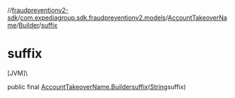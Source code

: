 //[fraudpreventionv2-sdk](../../../../index.md)/[com.expediagroup.sdk.fraudpreventionv2.models](../../index.md)/[AccountTakeoverName](../index.md)/[Builder](index.md)/[suffix](suffix.md)

# suffix

[JVM]\

public final [AccountTakeoverName.Builder](index.md)[suffix](suffix.md)([String](https://docs.oracle.com/javase/8/docs/api/java/lang/String.html)suffix)
